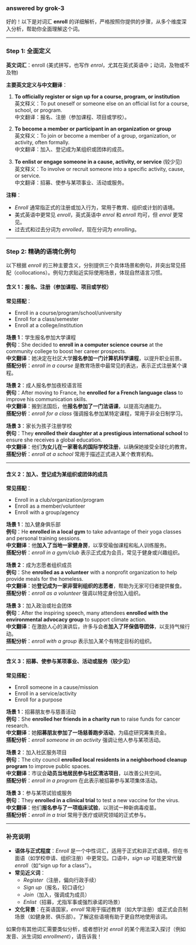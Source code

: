 ### answered by grok-3
好的！以下是对词汇 **enroll** 的详细解析，严格按照你提供的步骤，从多个维度深入分析，帮助你全面理解这个词。

---

### Step 1: 全面定义

**英文词汇**：enroll (美式拼写，也写作 *enrol*，尤其在英式英语中；动词，及物或不及物)

**主要英文定义与中文翻译**：

1. **To officially register or sign up for a course, program, or institution**  
   英文释义：To put oneself or someone else on an official list for a course, school, or program.  
   中文翻译：报名、注册（参加课程、项目或学校）。  

2. **To become a member or participant in an organization or group**  
   英文释义：To join or become a member of a group, organization, or activity, often formally.  
   中文翻译：加入、登记成为某组织或团体的成员。  

3. **To enlist or engage someone in a cause, activity, or service** (较少见)  
   英文释义：To involve or recruit someone into a specific activity, cause, or service.  
   中文翻译：招募、使参与某项事业、活动或服务。  

**注释**：  
- *Enroll* 通常指正式的注册或加入行为，常用于教育、组织或计划的语境。  
- 美式英语中更常见 *enroll*，英式英语中 *enrol* 和 *enroll* 均可，但 *enrol* 更常见。  
- 过去式和过去分词为 *enrolled*，现在分词为 *enrolling*。  

---

### Step 2: 精确的语境化例句

以下根据 *enroll* 的三种主要含义，分别提供三个具体场景和例句，并突出常见搭配（collocations）。例句力求贴近实际使用场景，体现自然语言习惯。

#### 含义 1：报名、注册（参加课程、项目或学校）
**常见搭配**：  
- Enroll in a course/program/school/university  
- Enroll for a class/semester  
- Enroll at a college/institution  

**场景 1**：学生报名参加大学课程  
**例句**：She decided to **enroll in a computer science course** at the community college to boost her career prospects.  
**中文翻译**：她决定在社区大学**报名参加一门计算机科学课程**，以提升职业前景。  
**搭配分析**：*enroll in a course* 是教育场景中最常见的表达，表示正式注册某个课程。  

**场景 2**：成人报名参加夜校语言班  
**例句**：After moving to France, he **enrolled for a French language class** to improve his communication skills.  
**中文翻译**：搬到法国后，他**报名参加了一门法语课**，以提高沟通能力。  
**搭配分析**：*enroll for a class* 强调报名参加某特定课程，常用于非全日制学习。  

**场景 3**：家长为孩子注册学校  
**例句**：They **enrolled their daughter at a prestigious international school** to ensure she receives a global education.  
**中文翻译**：他们**为女儿在一家著名的国际学校注册**，以确保她接受全球化的教育。  
**搭配分析**：*enroll at a school* 常用于描述正式进入某个教育机构。  

---

#### 含义 2：加入、登记成为某组织或团体的成员
**常见搭配**：  
- Enroll in a club/organization/program  
- Enroll as a member/volunteer  
- Enroll with a group/agency  

**场景 1**：加入健身俱乐部  
**例句**：He **enrolled in a local gym** to take advantage of their yoga classes and personal training sessions.  
**中文翻译**：他**加入了当地一家健身房**，以享受瑜伽课程和私人训练服务。  
**搭配分析**：*enroll in a gym/club* 表示正式成为会员，常见于健身或兴趣组织。  

**场景 2**：成为志愿者组织成员  
**例句**：She **enrolled as a volunteer** with a nonprofit organization to help provide meals for the homeless.  
**中文翻译**：她**登记成为一家非营利组织的志愿者**，帮助为无家可归者提供餐食。  
**搭配分析**：*enroll as a volunteer* 强调以特定身份加入组织。  

**场景 3**：加入政治或社会团体  
**例句**：After the inspiring speech, many attendees **enrolled with the environmental advocacy group** to support climate action.  
**中文翻译**：在激励人心的演讲后，许多与会者**加入了环保倡导团体**，以支持气候行动。  
**搭配分析**：*enroll with a group* 表示加入某个有特定目标的组织。  

---

#### 含义 3：招募、使参与某项事业、活动或服务（较少见）
**常见搭配**：  
- Enroll someone in a cause/mission  
- Enroll in a service/activity  
- Enroll for a purpose  

**场景 1**：招募朋友参与慈善活动  
**例句**：She **enrolled her friends in a charity run** to raise funds for cancer research.  
**中文翻译**：她**招募朋友参加了一场慈善跑步活动**，为癌症研究筹集资金。  
**搭配分析**：*enroll someone in an activity* 强调让他人参与某项活动。  

**场景 2**：加入社区服务项目  
**例句**：The city council **enrolled local residents in a neighborhood cleanup program** to improve public spaces.  
**中文翻译**：市议会**动员当地居民参与社区清洁项目**，以改善公共空间。  
**搭配分析**：*enroll in a program* 在此表示被招募参与某项集体活动。  

**场景 3**：参与某项试验或服务  
**例句**：They **enrolled in a clinical trial** to test a new vaccine for the virus.  
**中文翻译**：他们**报名参与了一项临床试验**，以测试一种新病毒疫苗。  
**搭配分析**：*enroll in a trial* 常用于医疗或研究领域的正式参与。  

---

### 补充说明
- **语体与正式程度**：*Enroll* 是一个中性词汇，适用于正式和非正式语境，但在书面语（如学校申请、组织注册）中更常见。口语中，*sign up* 可能更常代替 *enroll*（如“sign up for a class”）。  
- **常见近义词**：  
  - *Register*（注册，偏向行政手续）  
  - *Sign up*（报名，较口语化）  
  - *Join*（加入，强调成为成员）  
  - *Enlist*（招募，尤指军事或强烈承诺的场景）  
- **文化背景**：在英语国家，*enroll* 常用于描述教育（如大学注册）或正式会员制场景（如健身房、俱乐部）。了解这些语境有助于更自然地使用该词。  

如果你有其他词汇需要类似分析，或者想针对 *enroll* 的某个用法深入探讨（例如发音、派生词如 *enrollment*），请告诉我！